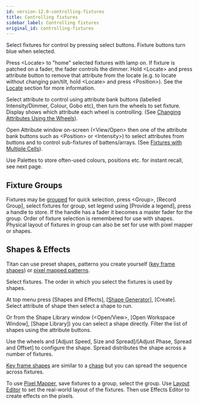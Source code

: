 ```yaml
---
id: version-12.0-controlling-fixtures
title: Controlling fixtures
sidebar_label: Controlling fixtures
original_id: controlling-fixtures
---
```


Select fixtures for control by pressing select buttons. Fixture buttons
turn blue when selected.

Press \<Locate\> to "home" selected fixtures with lamp on. If fixture is
patched on a fader, the fader controls the dimmer. Hold \<Locate\> and press attribute button to remove that
attribute from the locate (e.g. to locate without changing pan/tilt,
hold \<Locate\> and press \<Position\>). See the [Locate](../controlling-fixtures/using-the-select-buttons-and-wheels.md#setting-fixtures-to-a-start-position-locate) section for more information.

Select attribute to control using attribute bank buttons (labelled
Intensity/Dimmer, Colour, Gobo etc), then turn the wheels to set
fixture. Display shows which attribute each wheel is controlling.
(See [Changing Attributes Using the Wheels](../controlling-fixtures/using-the-select-buttons-and-wheels.md#changing-attributes-using-the-wheels)).

Open Attribute window on-screen (\<View/Open\> then one of the attribute
bank buttons such as \<Position\> or \<Intensity\>) to select attributes
from buttons and to control sub-fixtures of battens/arrays.
(See [Fixtures with Multiple Cells](../controlling-fixtures/using-the-select-buttons-and-wheels.md#fixtures-with-multiple-cells-subfixtures)).

Use Palettes to store often-used colours, positions etc. for instant
recall, see next page.

## Fixture Groups

Fixtures may be [grouped](../controlling-fixtures/fixture-groups.md) for quick selection, press \<Group\>, \[Record
Group\], select fixtures for group, set legend using \[Provide a
legend\], press a handle to store. If the handle has a fader it becomes
a master fader for the group. Order of fixture selection is remembered
for use with shapes. Physical layout of fixtures
in group can also be set for use with pixel mapper or shapes.

## Shapes & Effects

Titan can use preset shapes, patterns you create yourself ([key frame
shapes](../effects/key-frame-shapes.md)) or [pixel mapped patterns](../effects/pixel-mapper.md).

Select fixtures. The order in which you select the fixtures is used by
shapes.

At top menu press \[Shapes and Effects\], \[[Shape Generator](../effects/shape-generator.md)],
\[Create\]. Select attribute of shape then select a shape to run.

Or from the Shape Library window (\<Open/View\>, \[Open Workspace
Window\], \[Shape Library\]) you can select a shape directly. Filter the
list of shapes using the attribute buttons.

Use the wheels and \[Adjust Speed, Size and Spread\]/\[Adjust Phase,
Spread and Offset\] to configure the shape. Spread distributes the shape
across a number of fixtures.

[Key frame shapes](../effects/key-frame-shapes.md) are similar to a [chase](../chases.md) but you can spread the sequence
across fixtures.

To use [Pixel Mapper](../effects/pixel-mapper.md), save fixtures to a group, select the group. Use
[Layout Editor](../controlling-fixtures/fixture-groups.md#fixture-order-and-fixture-layout-in-groups) to set the real-world layout of the fixtures. Then use
Effects Editor to create effects on the pixels.
